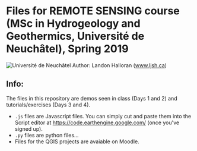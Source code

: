 # Files for REMOTE SENSING course (MSc in Hydrogeology and Geothermics, Université de Neuchâtel), Spring 2019
![Université de Neuchâtel](http://www.unine.ch/files/live/sites/communication/files/Logos/UNINE_coul.gif)
Author: Landon Halloran (www.ljsh.ca)
## Info:
The files in this repository are demos seen in class (Days 1 and 2) and tutorials/exercises (Days 3 and 4). 
- `.js` files are Javascript files. You can simply cut and paste them into the Script editor at https://code.earthengine.google.com/ (once you've signed up).
- `.py` files are python files... 
- Files for the QGIS projects are avaiable on Moodle.
